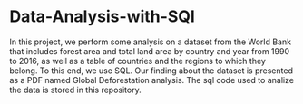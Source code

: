 # Data-Analysis-with-SQl
In this project, we perform some analysis on a dataset from the World Bank
that includes forest area and total land area by country and year 
from 1990 to 2016, as well as a table of countries and the regions
to which they belong. To this end, we use SQL. 
Our finding about the dataset is presented as a PDF named Global Deforestation analysis. 
The sql code used to analize the data is stored in this repository. 

